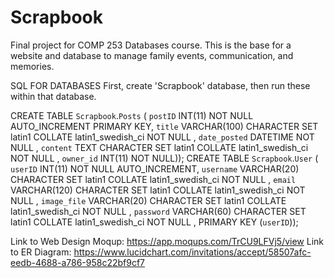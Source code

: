 # Scrapbook
Final project for COMP 253 Databases course. This is the base for a website and database to manage family events, communication, and memories.




SQL FOR DATABASES
First, create 'Scrapbook' database, then run these within that database.

CREATE TABLE `Scrapbook`.`Posts` ( `postID` INT(11) NOT NULL AUTO_INCREMENT PRIMARY KEY, 
                                  `title` VARCHAR(100) CHARACTER SET latin1 COLLATE latin1_swedish_ci NOT NULL , 
                                  `date_posted` DATETIME NOT NULL , 
                                  `content` TEXT CHARACTER SET latin1 COLLATE latin1_swedish_ci NOT NULL , 
                                  `owner_id` INT(11) NOT NULL));
CREATE TABLE `Scrapbook`.`User` ( `userID` INT(11) NOT NULL AUTO_INCREMENT,
                                 `username` VARCHAR(20) CHARACTER SET latin1 COLLATE latin1_swedish_ci NOT NULL ,
                                 `email` VARCHAR(120) CHARACTER SET latin1 COLLATE latin1_swedish_ci NOT NULL , 
                                 `image_file` VARCHAR(20) CHARACTER SET latin1 COLLATE latin1_swedish_ci NOT NULL ,
                                 `password` VARCHAR(60) CHARACTER SET latin1 COLLATE latin1_swedish_ci NOT NULL ,
                                 PRIMARY KEY (`userID`));
                                  


Link to Web Design Moqup: https://app.moqups.com/TrCU9LFVj5/view
Link to ER Diagram: https://www.lucidchart.com/invitations/accept/58507afc-eedb-4688-a786-958c22bf9cf7
